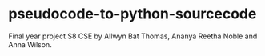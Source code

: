 # pseudocode-to-python-sourcecode
Final year project S8 CSE by Allwyn Bat Thomas, Ananya Reetha Noble and Anna Wilson.
